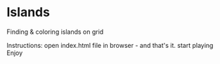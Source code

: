 # Islands
Finding &amp; coloring islands on grid

Instructions: open index.html file in browser - and that's it. start playing 
Enjoy

